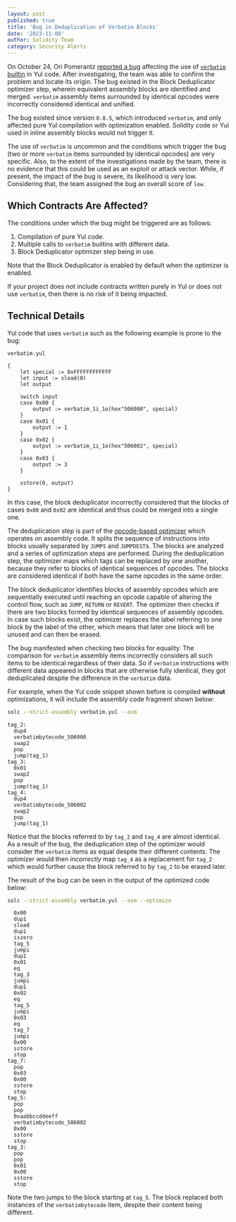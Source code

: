 ```yaml
---
layout: post
published: true
title: 'Bug in Deduplication of Verbatim Blocks'
date: '2023-11-08'
author: Solidity Team
category: Security Alerts
---
```


On October 24, Ori Pomerantz [reported a bug](https://github.com/ethereum/solidity/issues/14640) affecting the use of [`verbatim`
builtin](https://docs.soliditylang.org/en/v0.8.23/yul.html#verbatim) in Yul code. After investigating, the team was able to confirm the problem
and locate its origin.
The bug existed in the Block Deduplicator optimizer step, wherein equivalent
assembly blocks are identified and merged.
`verbatim` assembly items surrounded by identical opcodes were incorrectly considered identical
and unified.

The bug existed since version `0.8.5`, which introduced `verbatim`, and only affected pure Yul
compilation with optimization enabled.
Solidity code or Yul used in inline assembly blocks would not trigger it.

The use of `verbatim` is uncommon and the conditions which trigger
the bug (two or more `verbatim` items surrounded by identical opcodes) are very specific.
Also, to the extent of the investigations made by the team, there is no evidence
that this could be used as an exploit or attack vector.
While, if present, the impact of the bug is severe, its likelihood is very low.
Considering that, the team assigned the bug an overall score of `low`.

## Which Contracts Are Affected?

The conditions under which the bug might be triggered are as follows:

1. Compilation of pure Yul code.
1. Multiple calls to `verbatim` builtins with different data.
1. Block Deduplicator optimizer step being in use.

Note that the Block Deduplicator is enabled by default when the optimizer is enabled.

If your project does not include contracts written purely in Yul or does not use `verbatim`,
then there is no risk of it being impacted.

## Technical Details

Yul code that uses `verbatim` such as the following example is prone to the bug:

`verbatim.yul`

```yul
{
    let special := 0xFFFFFFFFFFFF
    let input := sload(0)
    let output

    switch input
    case 0x00 {
        output := verbatim_1i_1o(hex"506000", special)
    }
    case 0x01 {
        output := 1
    }
    case 0x02 {
        output := verbatim_1i_1o(hex"506002", special)
    }
    case 0x03 {
        output := 3
    }

    sstore(0, output)
}
```

In this case, the block deduplicator incorrectly considered that the blocks
of cases `0x00` and `0x02` are identical and thus could be merged into a single one.

The deduplication step is part of the [opcode-based optimizer](https://docs.soliditylang.org/en/v0.8.23/internals/optimizer.html#opcode-based-optimizer-module)
which operates on assembly code. It splits the sequence of instructions into
blocks usually separated by `JUMPS` and `JUMPDEST`s. The blocks are analyzed
and a series of optimization steps are performed.
During the deduplication step, the optimizer maps which tags can be replaced by one
another, because they refer to blocks of identical sequences of opcodes. The blocks
are considered identical if both have the same opcodes in the same order.

The block deduplicator identifies blocks of assembly opcodes which are
sequentially executed until reaching an opcode capable of
altering the control flow, such as `JUMP`, `RETURN` or `REVERT`.
The optimizer then checks if there are two blocks formed by identical
sequences of assembly opcodes. In case such blocks exist, the
optimizer replaces the label referring to one block by the label of the
other, which means that later one block will be unused and can then be erased.

The bug manifested when checking two blocks for equality. The comparison for `verbatim` assembly items incorrectly considers all such items to be identical regardless of their data. So if `verbatim` instructions with different data appeared in blocks that are otherwise fully identical, they got deduplicated despite the difference in the `verbatim` data.

For example, when the Yul code snippet shown before is compiled **without**
optimizations, it will include the assembly code fragment shown below:

```bash
solc --strict-assembly verbatim.yul --asm
```

```
tag_2:
  dup4
  verbatimbytecode_506000
  swap2
  pop
  jump(tag_1)
tag_3:
  0x01
  swap2
  pop
  jump(tag_1)
tag_4:
  dup4
  verbatimbytecode_506002
  swap2
  pop
  jump(tag_1)
```

Notice that the blocks referred to by `tag_2` and `tag_4` are almost identical.
As a result of the bug, the deduplication step of the optimizer would consider the `verbatim` items as equal despite their different contents. The optimizer would then _incorrectly_ map `tag_4`
as a replacement for `tag_2` which would further cause the
block referred to by `tag_2` to be erased later.

The result of the bug can be
seen in the output of the optimized code below:

```bash
solc --strict-assembly verbatim.yul --asm --optimize
```

```
  0x00
  dup1
  sload
  dup1
  iszero
  tag_5
  jumpi
  dup1
  0x01
  eq
  tag_3
  jumpi
  dup1
  0x02
  eq
  tag_5
  jumpi
  0x03
  eq
  tag_7
  jumpi
  0x00
  sstore
  stop
tag_7:
  pop
  0x03
  0x00
  sstore
  stop
tag_5:
  pop
  pop
  0xaabbccddeeff
  verbatimbytecode_506002
  0x00
  sstore
  stop
tag_3:
  pop
  pop
  0x01
  0x00
  sstore
  stop
```

Note the two jumps to the block starting at `tag_5`. The block replaced both instances of the `verbatimbytecode` item, despite their content being different.
